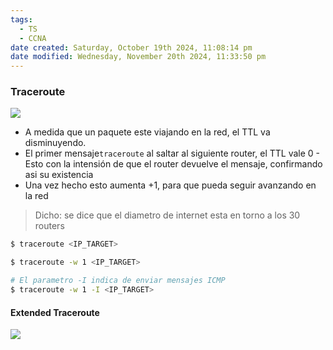 ```yaml
---
tags:
  - TS
  - CCNA
date created: Saturday, October 19th 2024, 11:08:14 pm
date modified: Wednesday, November 20th 2024, 11:33:50 pm
---
```


### Traceroute 

![](Screenshot%20from%202024-01-02%2003-03-29.png)

- A medida que un paquete este viajando en la red, el TTL va disminuyendo.
- El primer mensaje`traceroute` al saltar al siguiente router, el TTL vale 0
		- Esto con la intensión de que el router devuelve el mensaje, confirmando asi su existencia
- Una vez hecho esto aumenta +1, para que pueda seguir avanzando en la red

> Dicho: se dice que el diametro de internet esta en torno a los 30 routers

``` bash
$ traceroute <IP_TARGET>

$ traceroute -w 1 <IP_TARGET>

# El parametro -I indica de enviar mensajes ICMP
$ traceroute -w 1 -I <IP_TARGET>
```

#### Extended Traceroute

![](Screenshot%20from%202024-01-02%2003-23-24.png)


